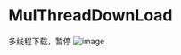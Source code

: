 # MulThreadDownLoad
多线程下载，暂停
![image](https://github.com/SnowDragon2015/MulThreadDownLoad/tree/master/images/kakaxi.jpg)
